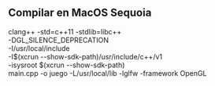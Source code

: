 ## Compilar en MacOS Sequoia

clang++ -std=c++11 -stdlib=libc++ \
  -DGL_SILENCE_DEPRECATION \
  -I/usr/local/include \
  -I$(xcrun --show-sdk-path)/usr/include/c++/v1 \
  -isysroot $(xcrun --show-sdk-path) \
  main.cpp -o juego -L/usr/local/lib -lglfw -framework OpenGL
